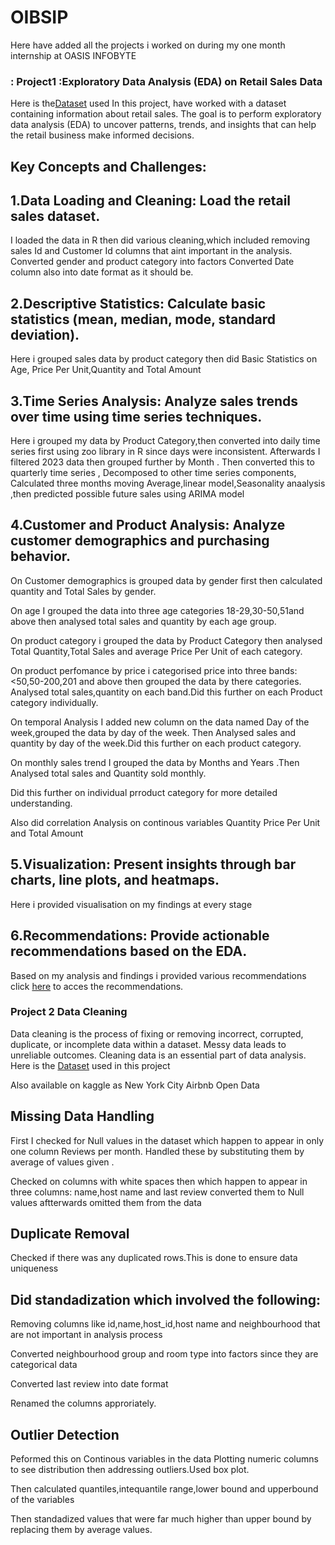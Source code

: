 # OIBSIP
Here have added all the projects i worked on during my one month internship at OASIS INFOBYTE
### : Project1 :Exploratory Data Analysis (EDA) on Retail Sales Data
Here is the[Dataset](https://drive.google.com/file/d/1HsxLZSshRD2o63EJ-DTze6TsFlGDsXO5/view?usp=drive_link) used 
In this project, have worked with a dataset containing information about retail sales. The goal is
to perform exploratory data analysis (EDA) to uncover patterns, trends, and insights that can
help the retail business make informed decisions.
## Key Concepts and Challenges:
## 1.Data Loading and Cleaning: Load the retail sales dataset.
I loaded the data in R then did various cleaning,which included removing sales Id and Customer Id columns 
that aint important in the analysis.
Converted gender and product category into factors
Converted Date column also into date format as it should be.
## 2.Descriptive Statistics: Calculate basic statistics (mean, median, mode, standard deviation).
Here i grouped sales data by product category then did Basic Statistics on Age,
Price Per Unit,Quantity and Total Amount

## 3.Time Series Analysis: Analyze sales trends over time using time series techniques.
Here i grouped my data by Product Category,then converted into daily time series first using zoo library in R 
since days were inconsistent.
Afterwards I filtered 2023 data then grouped further by Month .
Then converted this to quarterly time series ,
Decomposed to other time series components,
Calculated three months moving Average,linear model,Seasonality anaalysis ,then predicted possible future sales using ARIMA model

##  4.Customer and Product Analysis: Analyze customer demographics and purchasing behavior.
On Customer demographics is grouped data by gender first then calculated quantity and Total Sales by gender.

On age I grouped the data into three age categories 18-29,30-50,51and above then analysed total sales and quantity by each age group.

On product category i grouped the data by Product Category then analysed Total Quantity,Total Sales and average Price Per Unit of each category.

On product perfomance by price i categorised price into three bands:<50,50-200,201 and above then grouped the data by there categories.
Analysed total sales,quantity on each band.Did this further on each Product category individually.

On temporal Analysis I added new column on the data named Day of the week,grouped the data by day of the week.
Then Analysed sales and quantity by day of the week.Did this further on each product category.

On monthly sales trend I grouped the data by Months and Years .Then Analysed total sales and Quantity sold monthly.

Did this further on individual prroduct category for more detailed understanding.

Also did correlation Analysis on continous variables Quantity Price Per Unit and Total Amount
## 5.Visualization: Present insights through bar charts, line plots, and heatmaps.
Here i provided visualisation on my findings at every stage
## 6.Recommendations: Provide actionable recommendations based on the EDA.
Based on my analysis and findings i provided various recommendations
click [here](https://drive.google.com/file/d/1IfB28_chCjVYUXWB4lowjTeukhtZjX-H/view?usp=sharing) to acces the recommendations.

### Project 2 Data Cleaning
Data cleaning is the process of fixing or removing incorrect, corrupted, duplicate, or incomplete
data within a dataset. Messy data leads to unreliable outcomes. Cleaning data is an essential
part of data analysis.
Here is the [Dataset](https://drive.google.com/file/d/1-tHKRVvu9mEvSQ0E8FtoC6a8eC-dHl5u/view?usp=sharing) used in this project

Also available on kaggle as New York City Airbnb Open Data

## Missing Data Handling
First I checked for Null values in the dataset which happen to appear in only one column Reviews per month.
Handled these by substituting them by average of values given .

Checked on columns with white spaces then which happen to appear in three columns: name,host name and last review
converted them to Null values aftterwards omitted them from the data 

## Duplicate Removal
Checked if there was any duplicated rows.This is done to ensure data uniqueness

## Did standadization which involved the following:
Removing columns like id,name,host_id,host name and neighbourhood that are not important in analysis process

Converted neighbourhood group and room type into factors since they are categorical data

Converted last review into date format

Renamed the columns approriately.

## Outlier Detection
Peformed this on Continous variables in the data
Plotting numeric columns to see distribution then addressing outliers.Used box plot.

Then calculated quantiles,intequantile range,lower bound and upperbound of the variables

Then standadized values that were far much higher than upper bound by replacing them by average values.



